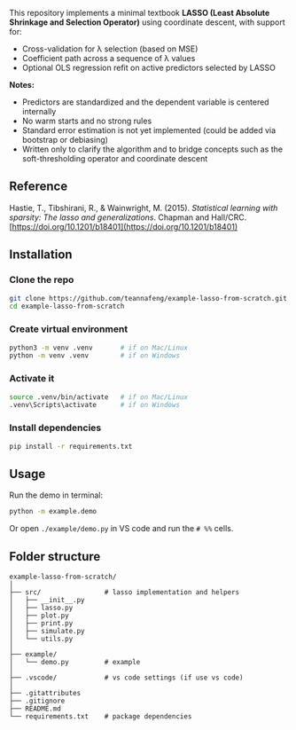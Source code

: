 This repository implements a minimal textbook **LASSO (Least Absolute Shrinkage and Selection Operator)** using coordinate descent, with support for:

- Cross-validation for λ selection (based on MSE)
- Coefficient path across a sequence of λ values
- Optional OLS regression refit on active predictors selected by LASSO

**Notes:**

- Predictors are standardized and the dependent variable is centered internally
- No warm starts and no strong rules
- Standard error estimation is not yet implemented (could be added via bootstrap or debiasing)
- Written only to clarify the algorithm and to bridge concepts such as the soft-thresholding operator and coordinate descent

## Reference

Hastie, T., Tibshirani, R., & Wainwright, M. (2015). *Statistical learning with sparsity: The lasso and generalizations*. Chapman and Hall/CRC. [https://doi.org/10.1201/b18401](https://doi.org/10.1201/b18401)

## Installation

### Clone the repo

```bash
git clone https://github.com/teannafeng/example-lasso-from-scratch.git
cd example-lasso-from-scratch
```

### Create virtual environment

```bash
python3 -m venv .venv       # if on Mac/Linux
python -m venv .venv        # if on Windows
```

### Activate it

```bash
source .venv/bin/activate   # if on Mac/Linux
.venv\Scripts\activate      # if on Windows
```

### Install dependencies

```bash
pip install -r requirements.txt
```

## Usage

Run the demo in terminal:

```bash
python -m example.demo
```

Or open `./example/demo.py` in VS code and run the `# %%` cells.

## Folder structure

```text
example-lasso-from-scratch/
│
├── src/                # lasso implementation and helpers
│   ├── __init__.py
│   ├── lasso.py        
│   ├── plot.py
│   ├── print.py
│   ├── simulate.py
│   └── utils.py
│
├── example/
│   └── demo.py         # example
│
├── .vscode/            # vs code settings (if use vs code)
│
├── .gitattributes
├── .gitignore
├── README.md
└── requirements.txt    # package dependencies
```
